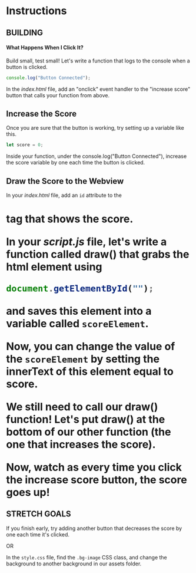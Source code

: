 # Instructions

## BUILDING

#### What Happens When I Click It?

Build small, test small! Let's write a function that logs to the console when a button is clicked.

```js
console.log("Button Connected");
```

In the _index.html_ file, add an "onclick" event handler to the "increase score" button that calls your function from above.

## Increase the Score

Once you are sure that the button is working, try setting up a variable like this.

```js
let score = 0;
```

Inside your function, under the console.log("Button Connected"), increase the score variable by one each time the button is clicked.

## Draw the Score to the Webview

In your _index.html_ file, add an `id` attribute to the <h1> tag that shows the score.

In your _script.js_ file, let's write a function called draw() that grabs the html element using

```js
document.getElementById("");
```

and saves this element into a variable called `scoreElement`.

Now, you can change the value of the `scoreElement` by setting the innerText of this element equal to score.

We still need to call our draw() function! Let's put draw() at the bottom of our other function (the one that increases the score).

Now, watch as every time you click the increase score button, the score goes up!

## STRETCH GOALS

If you finish early, try adding another button that decreases the score by one each time it's clicked.

OR

In the `style.css` file, find the `.bg-image` CSS class, and change the background to another background in our assets folder.
